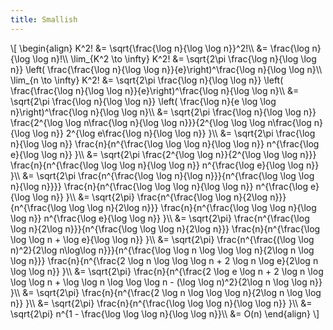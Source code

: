 ```yaml
---
title: Smallish
---
```


\\[
\\begin{align}
K^2! &= \\sqrt{\\frac{\\log n}{\\log \\log n}}^2!\\\\
&= \\frac{\\log n}{\\log \\log n}!\\\\
\\lim\_{K^2 \\to \\infty} K^2! &= \\sqrt{2\\pi \\frac{\\log n}{\\log \\log n}}
\\left( \\frac{\\frac{\\log n}{\\log \\log n}}{e}\\right)^\\frac{\\log n}{\\log \\log
n}\\\\
\\lim\_{n \\to \\infty} K^2! &= \\sqrt{2\\pi \\frac{\\log n}{\\log \\log n}}
\\left( \\frac{\\frac{\\log n}{\\log \\log n}}{e}\\right)^\\frac{\\log n}{\\log \\log
n}\\\\
&= \\sqrt{2\\pi \\frac{\\log n}{\\log \\log n}}
\\left( \\frac{\\log n}{e \\log \\log n}\\right)^\\frac{\\log n}{\\log \\log n}\\\\
&= \\sqrt{2\\pi \\frac{\\log n}{\\log \\log n}}
\\frac{2^{\\log \\log n\\frac{\\log n}{\\log \\log n}}}{2^{\\log \\log \\log n\\frac{\\log n}{\\log \\log n}}
2^{\\log e\\frac{\\log n}{\\log \\log n}}
}\\\\
&= \\sqrt{2\\pi \\frac{\\log n}{\\log \\log n}}
\\frac{n}{n^{\\frac{\\log \\log \\log n}{\\log \\log n}}
n^{\\frac{\\log e}{\\log \\log n}}
}\\\\
&= \\sqrt{2\\pi \\frac{2^{\\log \\log n}}{2^{\\log \\log \\log n}}}
\\frac{n}{n^{\\frac{\\log \\log \\log n}{\\log \\log n}}
n^{\\frac{\\log e}{\\log \\log n}}
}\\\\
&= \\sqrt{2\\pi \\frac{n^{\\frac{\\log \\log n}{\\log n}}}{n^{\\frac{\\log \\log \\log
n}{\\log n}}}}
\\frac{n}{n^{\\frac{\\log \\log \\log n}{\\log \\log n}}
n^{\\frac{\\log e}{\\log \\log n}}
}\\\\
&= \\sqrt{2\\pi} \\frac{n^{\\frac{\\log \\log n}{2\\log n}}}{n^{\\frac{\\log \\log \\log
n}{2\\log n}}}
\\frac{n}{n^{\\frac{\\log \\log \\log n}{\\log \\log n}}
n^{\\frac{\\log e}{\\log \\log n}}
}\\\\
&= \\sqrt{2\\pi} \\frac{n^{\\frac{\\log \\log n}{2\\log n}}}{n^{\\frac{\\log \\log \\log
n}{2\\log n}}}
\\frac{n}{n^{\\frac{\\log \\log \\log n + \\log e}{\\log \\log n}}
}\\\\
&= \\sqrt{2\\pi} \\frac{n^{\\frac{(\\log \\log n)^2}{2\\log n\\log\\log
n}}}{n^{\\frac{\\log \\log n \\log
\\log \\log n}{2\\log n \\log \\log n}}}
\\frac{n}{n^{\\frac{2 \\log n \\log \\log \\log n + 2 \\log n \\log e}{2\\log n \\log \\log n}}
}\\\\
&= \\sqrt{2\\pi}
\\frac{n}{n^{\\frac{2 \\log e \\log n + 2 \\log n \\log \\log \\log n + \\log \\log n
\\log \\log \\log n - (\\log \\log n)^2}{2\\log n \\log \\log n}}
}\\\\
&= \\sqrt{2\\pi}
\\frac{n}{n^{\\frac{2 \\log n \\log \\log \\log n}{2\\log n \\log \\log n}}
}\\\\
&= \\sqrt{2\\pi}
\\frac{n}{n^{\\frac{\\log \\log \\log n}{\\log \\log n}}
}\\\\
&= \\sqrt{2\\pi} n^{1 - \\frac{\\log \\log \\log n}{\\log \\log n}}\\\\
&= O(n)
\\end{align}
\\]
